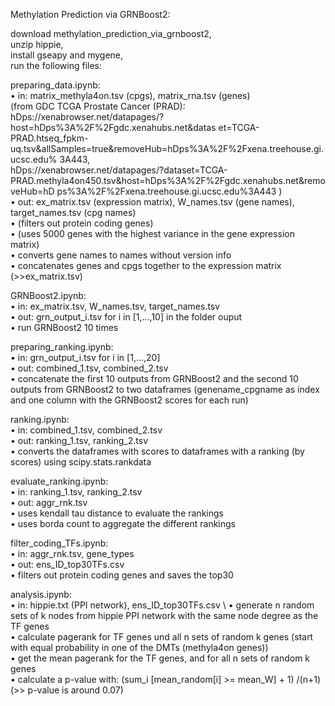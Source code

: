 Methylation Prediction via GRNBoost2:

download methylation_prediction_via_grnboost2, \
unzip hippie, \
install gseapy and mygene, \
run the following files:

preparing_data.ipynb: \
• in: matrix_methyla4on.tsv (cpgs), matrix_rna.tsv (genes) \
(from GDC TCGA Prostate Cancer (PRAD): \
hDps://xenabrowser.net/datapages/?host=hDps%3A%2F%2Fgdc.xenahubs.net&datas et=TCGA-PRAD.htseq_fpkm- uq.tsv&allSamples=true&removeHub=hDps%3A%2F%2Fxena.treehouse.gi.ucsc.edu% 3A443, \
hDps://xenabrowser.net/datapages/?dataset=TCGA- PRAD.methyla4on450.tsv&host=hDps%3A%2F%2Fgdc.xenahubs.net&removeHub=hD ps%3A%2F%2Fxena.treehouse.gi.ucsc.edu%3A443 ) \
• out: ex_matrix.tsv (expression matrix), W_names.tsv (gene names), target_names.tsv (cpg names) \
• (filters out protein coding genes) \
• (uses 5000 genes with the highest variance in the gene expression matrix) \
• converts gene names to names without version info \
• concatenates genes and cpgs together to the expression matrix (>>ex_matrix.tsv) 

GRNBoost2.ipynb: \
• in: ex_matrix.tsv, W_names.tsv, target_names.tsv \
• out: grn_output_i.tsv for i in [1,...,10] in the folder ouput \
• run GRNBoost2 10 times 

preparing_ranking.ipynb: \
• in: grn_output_i.tsv for i in [1,...,20] \
• out: combined_1.tsv, combined_2.tsv \
• concatenate the first 10 outputs from GRNBoost2 and the second 10 outputs from
GRNBoost2 to two dataframes (genename_cpgname as index and one column with the GRNBoost2 scores for each run) 

ranking.ipynb: \
• in: combined_1.tsv, combined_2.tsv \
• out: ranking_1.tsv, ranking_2.tsv \
• converts the dataframes with scores to dataframes with a ranking (by scores) using
scipy.stats.rankdata 

evaluate_ranking.ipynb: \
• in: ranking_1.tsv, ranking_2.tsv \
• out: aggr_rnk.tsv \
• uses kendall tau distance to evaluate the rankings \
• uses borda count to aggregate the different rankings 

filter_coding_TFs.ipynb: \
• in: aggr_rnk.tsv, gene_types \
• out: ens_ID_top30TFs.csv \
• filters out protein coding genes and saves the top30 

analysis.ipynb: \
• in: hippie.txt (PPI network), ens_ID_top30TFs.csv \ 
• generate n random sets of k nodes from hippie PPI network with the same node degree as the TF genes \
• calculate pagerank for TF genes und all n sets of random k genes (start with equal probability in one of the DMTs (methyla4on genes)) \
• get the mean pagerank for the TF genes, and for all n sets of random k genes \
• calculate a p-value with: (sum_i [mean_random[i] >= mean_W] + 1) /(n+1) \
(>> p-value is around 0.07)
